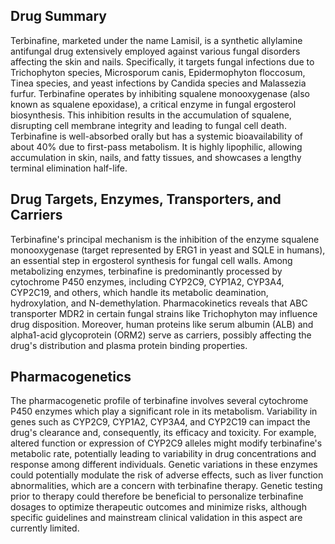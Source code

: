 ## Drug Summary
Terbinafine, marketed under the name Lamisil, is a synthetic allylamine antifungal drug extensively employed against various fungal disorders affecting the skin and nails. Specifically, it targets fungal infections due to Trichophyton species, Microsporum canis, Epidermophyton floccosum, Tinea species, and yeast infections by Candida species and Malassezia furfur. Terbinafine operates by inhibiting squalene monooxygenase (also known as squalene epoxidase), a critical enzyme in fungal ergosterol biosynthesis. This inhibition results in the accumulation of squalene, disrupting cell membrane integrity and leading to fungal cell death. Terbinafine is well-absorbed orally but has a systemic bioavailability of about 40% due to first-pass metabolism. It is highly lipophilic, allowing accumulation in skin, nails, and fatty tissues, and showcases a lengthy terminal elimination half-life.

## Drug Targets, Enzymes, Transporters, and Carriers
Terbinafine's principal mechanism is the inhibition of the enzyme squalene monooxygenase (target represented by ERG1 in yeast and SQLE in humans), an essential step in ergosterol synthesis for fungal cell walls. Among metabolizing enzymes, terbinafine is predominantly processed by cytochrome P450 enzymes, including CYP2C9, CYP1A2, CYP3A4, CYP2C19, and others, which handle its metabolic deamination, hydroxylation, and N-demethylation. Pharmacokinetics reveals that ABC transporter MDR2 in certain fungal strains like Trichophyton may influence drug disposition. Moreover, human proteins like serum albumin (ALB) and alpha1-acid glycoprotein (ORM2) serve as carriers, possibly affecting the drug's distribution and plasma protein binding properties.

## Pharmacogenetics
The pharmacogenetic profile of terbinafine involves several cytochrome P450 enzymes which play a significant role in its metabolism. Variability in genes such as CYP2C9, CYP1A2, CYP3A4, and CYP2C19 can impact the drug's clearance and, consequently, its efficacy and toxicity. For example, altered function or expression of CYP2C9 alleles might modify terbinafine's metabolic rate, potentially leading to variability in drug concentrations and response among different individuals. Genetic variations in these enzymes could potentially modulate the risk of adverse effects, such as liver function abnormalities, which are a concern with terbinafine therapy. Genetic testing prior to therapy could therefore be beneficial to personalize terbinafine dosages to optimize therapeutic outcomes and minimize risks, although specific guidelines and mainstream clinical validation in this aspect are currently limited.
